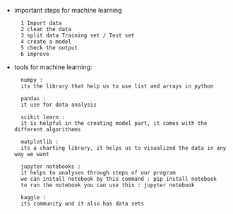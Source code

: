 * important steps for machine learning

        1 Import data
        2 clean the data 
        3 split data Training set / Test set
        4 create a model 
        5 check the output
        6 improve


* tools for machine learning:
        
        numpy :
        its the library that help us to use list and arrays in python 
        
        pandas :
        it use for data analysis

        scikit learn :
        it is helpful in the creating model part, it comes with the different algorithems

        matplotlib :
        its a charting library, it helps us to visualized the data in any way we want

        jupyter notebooks :
        it helps to analyses through steps of our program 
        we can install notebook by this command : pip install notebook
        to run the notebook you can use this : jupyter notebook

        kaggle :
        its community and it also has data sets